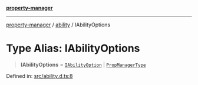 [**property-manager**](../../README.md)

***

[property-manager](../../modules.md) / [ability](../README.md) / IAbilityOptions

# Type Alias: IAbilityOptions

> **IAbilityOptions** = [`IAbilityOption`](../interfaces/IAbilityOption.md) \| [`PropManagerType`](PropManagerType.md)

Defined in: [src/ability.d.ts:8](https://github.com/snowyu/property-manager.js/blob/875a648099d0c063400c33d31fea8b465b85b679/src/ability.d.ts#L8)
